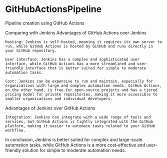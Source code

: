 # GitHubActionsPipeline
Pipeline creation using GitHub Actions

Comparing with Jenkins
Advantages of GitHub Actions over Jenkins

    Hosting: Jenkins is self-hosted, meaning it requires its own server to run, while GitHub Actions is hosted by GitHub and runs directly in your GitHub repository.

    User interface: Jenkins has a complex and sophisticated user interface, while GitHub Actions has a more streamlined and user-friendly interface that is better suited for simple to moderate automation tasks.

    Cost: Jenkins can be expensive to run and maintain, especially for organizations with large and complex automation needs. GitHub Actions, on the other hand, is free for open-source projects and has a tiered pricing model for private repositories, making it more accessible to smaller organizations and individual developers.

Advantages of Jenkins over GitHub Actions

    Integration: Jenkins can integrate with a wide range of tools and services, but GitHub Actions is tightly integrated with the GitHub platform, making it easier to automate tasks related to your GitHub workflow.

In conclusion, Jenkins is better suited for complex and large-scale automation tasks, while GitHub Actions is a more cost-effective and user-friendly solution for simple to moderate automation needs.
